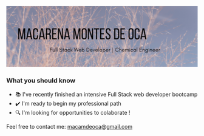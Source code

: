 ![alt text](https://github.com/macamontesdeoca/macamontesdeoca/blob/main/banner.png)

### What you should know
- :books: I've recently finished an intensive Full Stack web developer bootcamp
- :heavy_check_mark: I'm ready to begin my professional path
- :mag: I'm looking for opportunities to colaborate !

Feel free to contact me: macamdeoca@gmail.com

<!--
**macamontesdeoca/macamontesdeoca** is a ✨ _special_ ✨ repository because its `README.md` (this file) appears on your GitHub profile.

Here are some ideas to get you started:

- 🔭 I’m currently working on ...
- 🌱 I’m currently learning ...
- 👯 I’m looking to collaborate on ...
- 🤔 I’m looking for help with ...
- 💬 Ask me about ...
- 📫 How to reach me: ...
- 😄 Pronouns: ...
- ⚡ Fun fact: ...
-->
